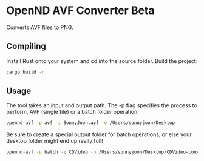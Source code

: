 # OpenND AVF Converter Beta

Converts AVF files to PNG.

## Compiling

Install Rust onto your system and cd into the source folder.
Build the project:

```sh
cargo build -r
```

## Usage

The tool takes an input and output path. The -p flag specifies the process to perform, AVF (single file) or a batch folder operation.
```sh
opennd-avf -p avf -i SonnyJoon.avf -o /Users/sonnyjoon/Desktop
```

Be sure to create a special output folder for batch operations, or else your desktop folder might end up really full!
```sh
opennd-avf -p batch -i CDVideo -o /Users/sonnyjoon/Desktop/CDVideo-converted
```